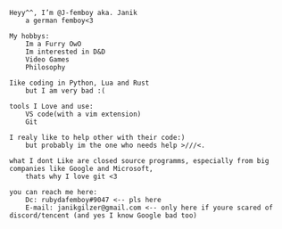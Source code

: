 	Heyy^^, I’m @J-femboy aka. Janik
 		a german femboy<3
 
 	My hobbys: 
		Im a Furry OwO
		Im interested in D&D
  		Video Games
  		Philosophy 
  
	Iike coding in Python, Lua and Rust
		but I am very bad :(
 
	tools I Love and use:
  		VS code(with a vim extension)
 	 	Git
  
	I realy like to help other with their code:)
  		but probably im the one who needs help >///<.

	what I dont Like are closed source programms, especially from big companies like Google and Microsoft, 
  		thats why I love git <3 
  
	you can reach me here:
  		Dc: rubydafemboy#9047 <-- pls here 
  		E-mail: janikgilzer@gmail.com <-- only here if youre scared of discord/tencent (and yes I know Google bad too)
  
  
  


